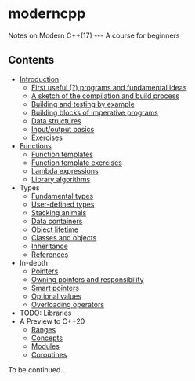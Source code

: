 # moderncpp
Notes on Modern C++(17) --- A course for beginners

## Contents

* [Introduction](docs/01_intro.md)
	* [First useful (?) programs and fundamental ideas](docs/02_first_programs.md)
	* [A sketch of the compilation and build process](docs/03_compilation_process.md)
	* [Building and testing by example](docs/04_build_and_test.md)
	* [Building blocks of imperative programs](docs/05_controlflow.md)
	* [Data structures](docs/06_data.md)
	* [Input/output basics](docs/07_io_basics.md)
	* [Exercises](docs/08_exercises.md)
* [Functions](docs/11_functions.md)
	* [Function templates](docs/12_function_templates.md)
	* [Function template exercises](docs/13_function_template_exercises.md)
	* [Lambda expressions](docs/14_lambdas.md)
	* [Library algorithms](docs/15_algorithms.md)
* Types
	* [Fundamental types](docs/21_fundamental_types.md)
	* [User-defined types](docs/22_userdefined_types.md)
	* [Stacking animals](docs/23_bremen_musicians.md)
	* [Data containers](docs/24_containers.md)
	* [Object lifetime](docs/25_creation_destruction.md)
	* [Classes and objects](docs/26_classes_objects.md)
	* [Inheritance](docs/27_inheritance.md)
	* [References](docs/28_references.md)	
* In-depth
	* [Pointers](docs/31_pointers.md)
	* [Owning pointers and responsibility](docs/32_property_obliges.md)
	* [Smart pointers](docs/33_smart_pointers.md)
	* [Optional values](docs/34_optional.md)
	* [Overloading operators](docs/35_overloading_operators.md)
* TODO: Libraries
* A Preview to C++20
  * [Ranges](docs/41_ranges.md)
  * [Concepts](docs/42_concepts.md)
  * [Modules](docs/43_modules.md)
  * [Coroutines](docs/44_coroutines.md)

To be continued...
